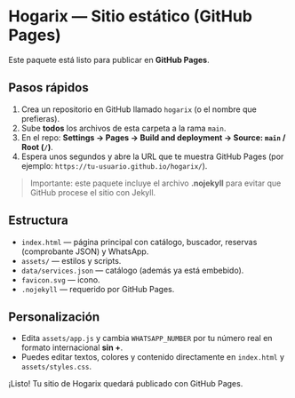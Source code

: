 
# Hogarix — Sitio estático (GitHub Pages)

Este paquete está listo para publicar en **GitHub Pages**.

## Pasos rápidos
1. Crea un repositorio en GitHub llamado `hogarix` (o el nombre que prefieras).
2. Sube **todos** los archivos de esta carpeta a la rama `main`.
3. En el repo: **Settings → Pages → Build and deployment → Source: `main` / Root (`/`)**.
4. Espera unos segundos y abre la URL que te muestra GitHub Pages (por ejemplo: `https://tu-usuario.github.io/hogarix/`).

> Importante: este paquete incluye el archivo **.nojekyll** para evitar que GitHub procese el sitio con Jekyll.

## Estructura
- `index.html` — página principal con catálogo, buscador, reservas (comprobante JSON) y WhatsApp.
- `assets/` — estilos y scripts.
- `data/services.json` — catálogo (además ya está embebido).
- `favicon.svg` — icono.
- `.nojekyll` — requerido por GitHub Pages.

## Personalización
- Edita `assets/app.js` y cambia `WHATSAPP_NUMBER` por tu número real en formato internacional **sin +**.
- Puedes editar textos, colores y contenido directamente en `index.html` y `assets/styles.css`.

¡Listo! Tu sitio de Hogarix quedará publicado con GitHub Pages.
